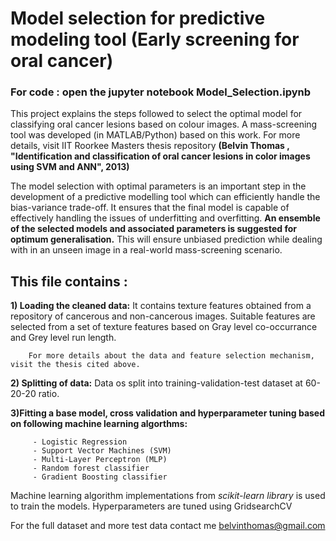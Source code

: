 # Model selection for predictive modeling tool (Early screening for oral cancer)

### For code : open the jupyter notebook Model_Selection.ipynb

This project explains the steps followed to select the optimal model for classifying oral cancer lesions based on colour images. A mass-screening tool was developed (in MATLAB/Python) based on this work. For more details, visit IIT Roorkee Masters thesis repository **(Belvin Thomas , "Identification and classification of oral cancer lesions in color images using SVM and ANN", 2013)**

The model selection with optimal parameters is an important step in the development of a predictive modelling tool which can efficiently handle the bias-variance trade-off. It ensures that the final model is capable of effectively handling the issues of underfitting and overfitting. **An ensemble of the selected models and associated parameters is suggested for optimum generalisation.** This will ensure unbiased prediction while dealing with in an unseen image in a real-world mass-screening scenario.

## This file contains :

**1) Loading the cleaned data:** It contains texture features obtained from a repository of cancerous and non-cancerous images. Suitable features are selected from a set of texture features based on Gray level co-occurrance and Grey level run length. 

        For more details about the data and feature selection mechanism, visit the thesis cited above.

**2) Splitting of data:** Data os split into training-validation-test dataset at 60-20-20 ratio.

**3)Fitting a base model, cross validation and hyperparameter tuning based on following machine learning algorthms:**

         - Logistic Regression
         - Support Vector Machines (SVM)
         - Multi-Layer Perceptron (MLP)
         - Random forest classifier
         - Gradient Boosting classifier
         
Machine learning algorithm implementations from *scikit-learn library* is used to train the models. Hyperparameters are tuned using GridsearchCV

For the full dataset and more test data contact me belvinthomas@gmail.com
         
